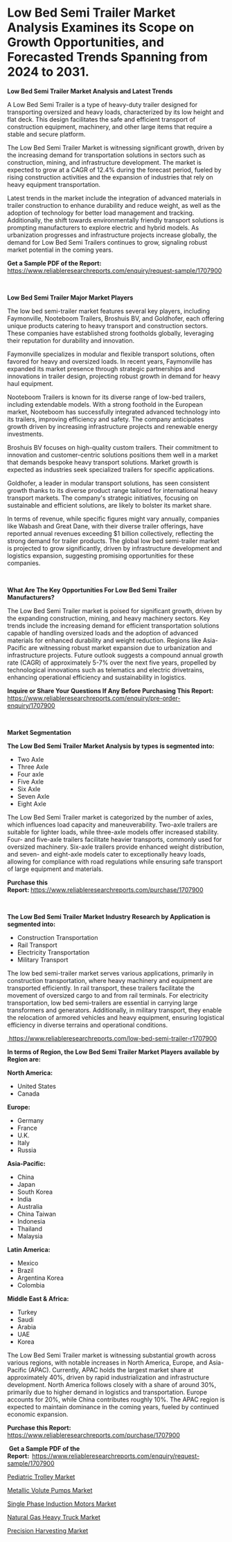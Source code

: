 <p><h1>Low Bed Semi Trailer Market Analysis Examines its Scope on Growth Opportunities, and Forecasted Trends Spanning from 2024 to 2031.</h1></p><p><strong>Low Bed Semi Trailer Market Analysis and Latest Trends</strong></p>
<p><p>A Low Bed Semi Trailer is a type of heavy-duty trailer designed for transporting oversized and heavy loads, characterized by its low height and flat deck. This design facilitates the safe and efficient transport of construction equipment, machinery, and other large items that require a stable and secure platform. </p><p>The Low Bed Semi Trailer Market is witnessing significant growth, driven by the increasing demand for transportation solutions in sectors such as construction, mining, and infrastructure development. The market is expected to grow at a CAGR of 12.4% during the forecast period, fueled by rising construction activities and the expansion of industries that rely on heavy equipment transportation.</p><p>Latest trends in the market include the integration of advanced materials in trailer construction to enhance durability and reduce weight, as well as the adoption of technology for better load management and tracking. Additionally, the shift towards environmentally friendly transport solutions is prompting manufacturers to explore electric and hybrid models. As urbanization progresses and infrastructure projects increase globally, the demand for Low Bed Semi Trailers continues to grow, signaling robust market potential in the coming years.</p></p>
<p><strong>Get a Sample PDF of the Report:&nbsp;</strong> <a href="https://www.reliableresearchreports.com/enquiry/request-sample/1707900?utm_campaign=40&utm_medium=2&utm_source=Github&utm_content=ia&utm_term=18122024&utm_id=low-bed-semi-trailer">https://www.reliableresearchreports.com/enquiry/request-sample/1707900</a></p>
<p>&nbsp;</p>
<p><strong>Low Bed Semi Trailer Major Market Players</strong></p>
<p><p>The low bed semi-trailer market features several key players, including Faymonville, Nooteboom Trailers, Broshuis BV, and Goldhofer, each offering unique products catering to heavy transport and construction sectors. These companies have established strong footholds globally, leveraging their reputation for durability and innovation.</p><p>Faymonville specializes in modular and flexible transport solutions, often favored for heavy and oversized loads. In recent years, Faymonville has expanded its market presence through strategic partnerships and innovations in trailer design, projecting robust growth in demand for heavy haul equipment. </p><p>Nooteboom Trailers is known for its diverse range of low-bed trailers, including extendable models. With a strong foothold in the European market, Nooteboom has successfully integrated advanced technology into its trailers, improving efficiency and safety. The company anticipates growth driven by increasing infrastructure projects and renewable energy investments.</p><p>Broshuis BV focuses on high-quality custom trailers. Their commitment to innovation and customer-centric solutions positions them well in a market that demands bespoke heavy transport solutions. Market growth is expected as industries seek specialized trailers for specific applications.</p><p>Goldhofer, a leader in modular transport solutions, has seen consistent growth thanks to its diverse product range tailored for international heavy transport markets. The company's strategic initiatives, focusing on sustainable and efficient solutions, are likely to bolster its market share.</p><p>In terms of revenue, while specific figures might vary annually, companies like Wabash and Great Dane, with their diverse trailer offerings, have reported annual revenues exceeding $1 billion collectively, reflecting the strong demand for trailer products. The global low bed semi-trailer market is projected to grow significantly, driven by infrastructure development and logistics expansion, suggesting promising opportunities for these companies.</p></p>
<p>&nbsp;</p>
<p><strong>What Are The Key Opportunities For Low Bed Semi Trailer Manufacturers?</strong></p>
<p><p>The Low Bed Semi Trailer market is poised for significant growth, driven by the expanding construction, mining, and heavy machinery sectors. Key trends include the increasing demand for efficient transportation solutions capable of handling oversized loads and the adoption of advanced materials for enhanced durability and weight reduction. Regions like Asia-Pacific are witnessing robust market expansion due to urbanization and infrastructure projects. Future outlook suggests a compound annual growth rate (CAGR) of approximately 5-7% over the next five years, propelled by technological innovations such as telematics and electric drivetrains, enhancing operational efficiency and sustainability in logistics.</p></p>
<p><strong>Inquire or Share Your Questions If Any Before Purchasing This Report:</strong> <a href="https://www.reliableresearchreports.com/enquiry/pre-order-enquiry/1707900?utm_campaign=40&utm_medium=2&utm_source=Github&utm_content=ia&utm_term=18122024&utm_id=low-bed-semi-trailer">https://www.reliableresearchreports.com/enquiry/pre-order-enquiry/1707900</a></p>
<p>&nbsp;</p>
<p><strong>Market Segmentation</strong></p>
<p><strong>The Low Bed Semi Trailer Market Analysis by types is segmented into:</strong></p>
<p><ul><li>Two Axle</li><li>Three Axle</li><li>Four axle</li><li>Five Axle</li><li>Six Axle</li><li>Seven Axle</li><li>Eight Axle</li></ul></p>
<p><p>The Low Bed Semi Trailer market is categorized by the number of axles, which influences load capacity and maneuverability. Two-axle trailers are suitable for lighter loads, while three-axle models offer increased stability. Four- and five-axle trailers facilitate heavier transports, commonly used for oversized machinery. Six-axle trailers provide enhanced weight distribution, and seven- and eight-axle models cater to exceptionally heavy loads, allowing for compliance with road regulations while ensuring safe transport of large equipment and materials.</p></p>
<p><strong>Purchase this Report:&nbsp;</strong><a href="https://www.reliableresearchreports.com/purchase/1707900?utm_campaign=40&utm_medium=2&utm_source=Github&utm_content=ia&utm_term=18122024&utm_id=low-bed-semi-trailer">https://www.reliableresearchreports.com/purchase/1707900</a></p>
<p>&nbsp;</p>
<p><strong>The Low Bed Semi Trailer Market Industry Research by Application is segmented into:</strong></p>
<p><ul><li>Construction Transportation</li><li>Rail Transport</li><li>Electricity Transportation</li><li>Military Transport</li></ul></p>
<p><p>The low bed semi-trailer market serves various applications, primarily in construction transportation, where heavy machinery and equipment are transported efficiently. In rail transport, these trailers facilitate the movement of oversized cargo to and from rail terminals. For electricity transportation, low bed semi-trailers are essential in carrying large transformers and generators. Additionally, in military transport, they enable the relocation of armored vehicles and heavy equipment, ensuring logistical efficiency in diverse terrains and operational conditions.</p></p>
<p><a href="https://www.reliableresearchreports.com/low-bed-semi-trailer-r1707900?utm_campaign=40&utm_medium=2&utm_source=Github&utm_content=ia&utm_term=18122024&utm_id=low-bed-semi-trailer">&nbsp;https://www.reliableresearchreports.com/low-bed-semi-trailer-r1707900</a></p>
<p><strong>In terms of Region, the Low Bed Semi Trailer Market Players available by Region are:</strong></p>
<p>
    <p> <strong> North America: </strong>
        <ul>
            <li>United States</li>
            <li>Canada</li>
        </ul>
        </p> 
    <p> <strong> Europe: </strong>
        <ul>
            <li>Germany</li>
            <li>France</li>
            <li>U.K.</li>
            <li>Italy</li>
            <li>Russia</li>
        </ul>
        </p> 
    <p> <strong> Asia-Pacific: </strong>
        <ul>
            <li>China</li>
            <li>Japan</li>
            <li>South Korea</li>
            <li>India</li>
            <li>Australia</li>
            <li>China Taiwan</li>
            <li>Indonesia</li>
            <li>Thailand</li>
            <li>Malaysia</li>
        </ul>
        </p> 
    <p> <strong> Latin America: </strong>
        <ul>
            <li>Mexico</li>
            <li>Brazil</li>
            <li>Argentina Korea</li>
            <li>Colombia</li>
        </ul>
        </p> 
    <p> <strong> Middle East & Africa: </strong>
        <ul>
            <li>Turkey</li>
            <li>Saudi</li>
            <li>Arabia</li>
            <li>UAE</li>
            <li>Korea</li>
        </ul>
    </p>
    </p>
<p><p>The Low Bed Semi Trailer market is witnessing substantial growth across various regions, with notable increases in North America, Europe, and Asia-Pacific (APAC). Currently, APAC holds the largest market share at approximately 40%, driven by rapid industrialization and infrastructure development. North America follows closely with a share of around 30%, primarily due to higher demand in logistics and transportation. Europe accounts for 20%, while China contributes roughly 10%. The APAC region is expected to maintain dominance in the coming years, fueled by continued economic expansion.</p></p>
<p><strong>Purchase this Report: </strong><a href="https://www.reliableresearchreports.com/purchase/1707900?utm_campaign=40&utm_medium=2&utm_source=Github&utm_content=ia&utm_term=18122024&utm_id=low-bed-semi-trailer">https://www.reliableresearchreports.com/purchase/1707900</a></p>
<p>&nbsp;<strong>Get a Sample PDF of the Report:&nbsp;&nbsp;</strong><a href="https://www.reliableresearchreports.com/enquiry/request-sample/1707900?utm_campaign=40&utm_medium=2&utm_source=Github&utm_content=ia&utm_term=18122024&utm_id=low-bed-semi-trailer">https://www.reliableresearchreports.com/enquiry/request-sample/1707900</a></p>
<p><strong></strong></p>
<p><p><a href="https://github.com/petbigbeepjn/Market-Research-Report-List-1/blob/main/pediatric-trolley-market.md?utm_campaign=40&utm_medium=2&utm_source=Github&utm_content=ia&utm_term=18122024&utm_id=low-bed-semi-trailer">Pediatric Trolley Market</a></p><p><a href="https://www.linkedin.com/pulse/anticipated-growth-metallic-volute-pumps-market-2024-2031-wgluf?utm_campaign=40&utm_medium=2&utm_source=Github&utm_content=ia&utm_term=18122024&utm_id=low-bed-semi-trailer">Metallic Volute Pumps Market</a></p><p><a href="https://www.linkedin.com/pulse/single-phase-induction-motors-market-overview-regional-outlook-5dluf?utm_campaign=40&utm_medium=2&utm_source=Github&utm_content=ia&utm_term=18122024&utm_id=low-bed-semi-trailer">Single Phase Induction Motors Market</a></p><p><a href="https://github.com/dmitriyvo6rog/Market-Research-Report-List-1/blob/main/natural-gas-heavy-truck-market.md?utm_campaign=40&utm_medium=2&utm_source=Github&utm_content=ia&utm_term=18122024&utm_id=low-bed-semi-trailer">Natural Gas Heavy Truck Market</a></p><p><a href="https://www.linkedin.com/pulse/precision-harvesting-market-trends-insights-type-application-7chlf?utm_campaign=40&utm_medium=2&utm_source=Github&utm_content=ia&utm_term=18122024&utm_id=low-bed-semi-trailer">Precision Harvesting Market</a></p></p>